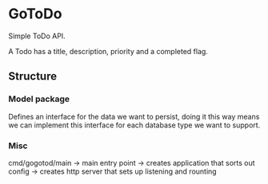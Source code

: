 # GoToDo

Simple ToDo API. 

A Todo has a title, description, priority and a completed flag.

## Structure

### Model package

Defines an interface for the data we want to persist, doing it this way means we can
implement this interface for each database type we want to support.

### Misc

cmd/gogotod/main -> 
    main entry point -> 
    creates application that sorts out config -> 
    creates http server that sets up listening and rounting